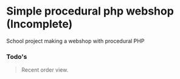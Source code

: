 # Simple procedural php webshop (Incomplete)
School project making a webshop with procedural PHP 

### Todo's
  > Recent order view.
